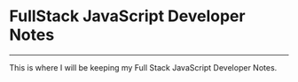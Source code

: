 # FullStack JavaScript Developer Notes
___

This is where I will be keeping my Full Stack JavaScript Developer Notes. 

